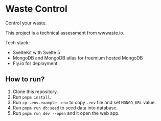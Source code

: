 # Waste Control

Control your waste.

This project is a technical assessment from wwwaste.io.

Tech stack:

- SvelteKit with Svelte 5
- MongoDB and MongoDB atlas for freemium hosted MongoDB
- Fly.io for deployment

## How to run?

1. Clone this repository.
2. Run `pnpm install`.
3. Run `cp .env.example .env` to copy `.env` file and set `MONGO_URL` value.
4. Run `pnpm run db:seed` to seed data into database.
4. Run `pnpm run dev --open` and it open the web app.